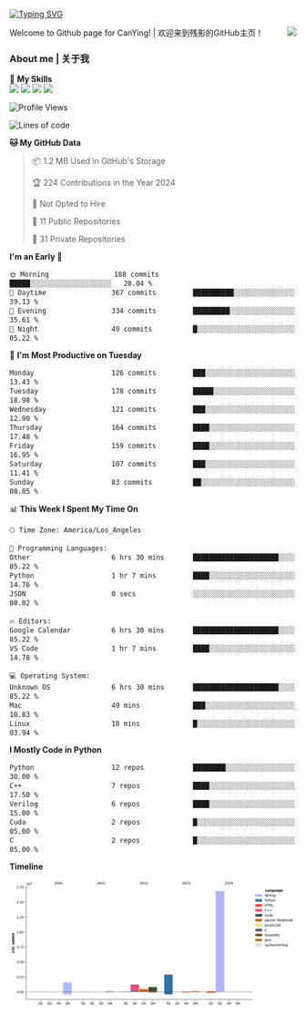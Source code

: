 [![Typing SVG](https://readme-typing-svg.herokuapp.com?size=25&duration=3500&color=00FFFF&vCenter=true&width=250&height=40&lines=Hi+Welcome+%F0%9F%91%8B%F0%9F%8F%BB;I'm+CanYing|残影)](https://git.io/typing-svg)

<a href="#">
  <img align="right" src="https://github-readme-stats.vercel.app/api?username=CanYing0913&count_private=true&rank_icon=github&show_icons=true&bg_color=15,f2f7fd,E0EAFC&" />
</a>

Welcome to Github page for CanYing! | 欢迎来到残影的GitHub主页！

### About me | 关于我

🌟 **My Skills**  
![](https://img.shields.io/badge/-C-A8B9CC?style=flat-square&logo=C&logoColor=fff)
![](https://img.shields.io/badge/-C++-00599C?style=flat-square&logo=Cpp&logoColor=fff)
![](https://img.shields.io/badge/-Python-3776AB?style=flat-square&logo=Python&logoColor=fff)
![](https://img.shields.io/badge/-Linux-000000?style=flat-square&logo=Linux&logoColor=fff)

<!--START_SECTION:waka-->
![Profile Views](http://img.shields.io/badge/Profile%20Views-0-blue)

![Lines of code](https://img.shields.io/badge/From%20Hello%20World%20I%27ve%20Written-24.0%20million%20lines%20of%20code-blue)

**🐱 My GitHub Data** 

> 📦 1.2 MB Used in GitHub's Storage 
 > 
> 🏆 224 Contributions in the Year 2024
 > 
> 🚫 Not Opted to Hire
 > 
> 📜 11 Public Repositories 
 > 
> 🔑 31 Private Repositories 
 > 
**I'm an Early 🐤** 

```text
🌞 Morning                188 commits         █████░░░░░░░░░░░░░░░░░░░░   20.04 % 
🌆 Daytime                367 commits         ██████████░░░░░░░░░░░░░░░   39.13 % 
🌃 Evening                334 commits         █████████░░░░░░░░░░░░░░░░   35.61 % 
🌙 Night                  49 commits          █░░░░░░░░░░░░░░░░░░░░░░░░   05.22 % 
```
📅 **I'm Most Productive on Tuesday** 

```text
Monday                   126 commits         ███░░░░░░░░░░░░░░░░░░░░░░   13.43 % 
Tuesday                  178 commits         █████░░░░░░░░░░░░░░░░░░░░   18.98 % 
Wednesday                121 commits         ███░░░░░░░░░░░░░░░░░░░░░░   12.90 % 
Thursday                 164 commits         ████░░░░░░░░░░░░░░░░░░░░░   17.48 % 
Friday                   159 commits         ████░░░░░░░░░░░░░░░░░░░░░   16.95 % 
Saturday                 107 commits         ███░░░░░░░░░░░░░░░░░░░░░░   11.41 % 
Sunday                   83 commits          ██░░░░░░░░░░░░░░░░░░░░░░░   08.85 % 
```


📊 **This Week I Spent My Time On** 

```text
🕑︎ Time Zone: America/Los_Angeles

💬 Programming Languages: 
Other                    6 hrs 30 mins       █████████████████████░░░░   85.22 % 
Python                   1 hr 7 mins         ████░░░░░░░░░░░░░░░░░░░░░   14.76 % 
JSON                     0 secs              ░░░░░░░░░░░░░░░░░░░░░░░░░   00.02 % 

🔥 Editors: 
Google Calendar          6 hrs 30 mins       █████████████████████░░░░   85.22 % 
VS Code                  1 hr 7 mins         ████░░░░░░░░░░░░░░░░░░░░░   14.78 % 

💻 Operating System: 
Unknown OS               6 hrs 30 mins       █████████████████████░░░░   85.22 % 
Mac                      49 mins             ███░░░░░░░░░░░░░░░░░░░░░░   10.83 % 
Linux                    18 mins             █░░░░░░░░░░░░░░░░░░░░░░░░   03.94 % 
```

**I Mostly Code in Python** 

```text
Python                   12 repos            ████████░░░░░░░░░░░░░░░░░   30.00 % 
C++                      7 repos             ████░░░░░░░░░░░░░░░░░░░░░   17.50 % 
Verilog                  6 repos             ████░░░░░░░░░░░░░░░░░░░░░   15.00 % 
Cuda                     2 repos             █░░░░░░░░░░░░░░░░░░░░░░░░   05.00 % 
C                        2 repos             █░░░░░░░░░░░░░░░░░░░░░░░░   05.00 % 
```



**Timeline**

![Lines of Code chart](https://raw.githubusercontent.com/CanYing0913/CanYing0913/master/assets/bar_graph.png)


<!--END_SECTION:waka-->
